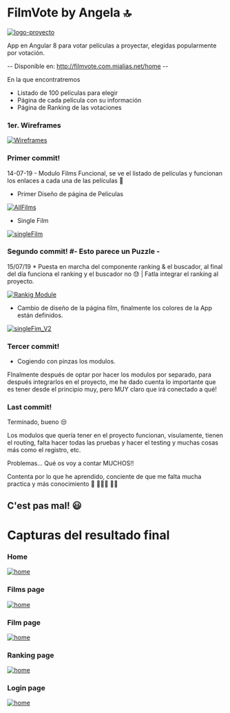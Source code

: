 # FilmVote by Angela 🔝

[![logo-proyecto](https://imgur.com/bbISOvd.jpg)](https://imgur.com/bbISOvd.jpg)

App en Angular 8 para votar películas a proyectar, elegidas popularmente por votación.

-- Disponible en: http://filmvote.com.mialias.net/home --

En la que encontratremos

  - Listado de 100 películas para elegir
  - Página de cada película con su información
  - Página de Ranking de las votaciones

### 1er. Wireframes

[![Wireframes](https://imgur.com/oXs9Zka.jpg)](https://imgur.com/oXs9Zka.jpg)

### Primer commit!

  14-07-19 - Modulo Films Funcional, se ve el listado de películas y funcionan los enlaces a cada una de las películas 🙂 

* Primer Diseño de página de Películas

[![AllFilms](https://imgur.com/0VEwWzs.jpg)](https://imgur.com/0VEwWzs.jpg)

* Single Film

[![singleFilm](https://imgur.com/bbkFpJe.jpg)](https://imgur.com/bbkFpJe.jpg)

### Segundo commit! #- Esto parece un Puzzle -

15/07/19 * Puesta en marcha del componente ranking & el buscador, al final del día funciona el ranking y el buscador no 😓 | Fatla integrar el ranking al proyecto.

[![Rankig Module](https://imgur.com/KWCpUyn.jpg)](https://imgur.com/KWCpUyn.jpg)

* Cambio de diseño de la página film, finalmente los colores de la App están definidos.

[![singleFim_V2](https://imgur.com/5PqDZnt.jpg)](https://imgur.com/5PqDZnt.jpg)

### Tercer commit!

* Cogiendo con pinzas los modulos.

FInalmente después de optar por hacer los modulos por separado, para después integrarlos en el proyecto, me he dado cuenta lo importante que es tener desde el principio muy, pero MUY claro que irá conectado a qué!

### Last commit!

Terminado, bueno 😒

Los modulos que quería tener en el proyecto funcionan, visulamente, tienen el routing, falta hacer todas las pruebas y hacer el testing y muchas cosas más como el registro, etc.

Problemas... Qué os voy a contar MUCHOS!!

Contenta por lo que he aprendido, conciente de que me falta mucha practica y más conocimiento 💪 👩🏼‍💻 👯‍♀️

## C'est pas mal! 😃

# Capturas del resultado final

### Home

[![home](https://imgur.com/CkuAkGv.jpg)](https://imgur.com/CkuAkGv.jpg)

### Films page

[![home](https://imgur.com/kwZyAxe.jpg)](https://imgur.com/kwZyAxe.jpg)

### Film page

[![home](https://imgur.com/wOaMRA0.jpg)](https://imgur.com/wOaMRA0.jpg)

### Ranking page

[![home](https://imgur.com/t4mtllF.jpg)](https://imgur.com/t4mtllF.jpg)

### Login page

[![home](https://imgur.com/M3MiECs.jpg)](https://imgur.com/M3MiECs.jpg)





